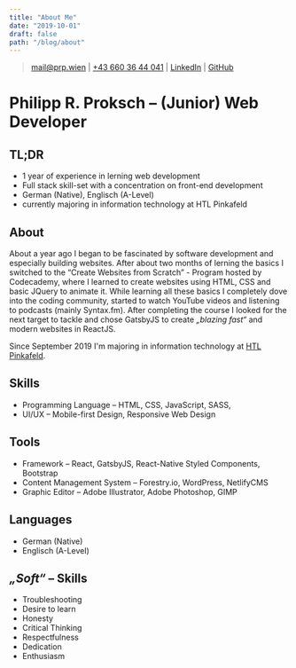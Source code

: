 ```yaml
---
title: "About Me"
date: "2019-10-01"
draft: false
path: "/blog/about"
---
```


> [mail@prp.wien](mailto:mail@prp.wien) |
[+43 660 36 44 041](tel:+436603644041) |
[LinkedIn](https://www.linkedin.com/in/prpwien) |
[GitHub](https://www.github.com/prpwien)

# Philipp R. Proksch &ndash; (Junior) Web Developer

## TL;DR
- 1 year of experience in lerning web development
- Full stack skill-set with a concentration on front-end development
- German (Native), Englisch (A-Level)
- currently majoring in information technology at HTL Pinkafeld

## About 
About a year ago I began to be fascinated by software development and especially building websites. 
After about two months of lerning the basics I switched to the “Create Websites from Scratch” - Program hosted by Codecademy, 
where I learned to create websites using HTML, CSS and basic JQuery to animate it.
While learning all these basics I completely dove into the coding community, started to watch YouTube videos and listening to podcasts (mainly Syntax.fm). 
After completing the course I looked for the next target to tackle and chose GatsbyJS to create *„blazing fast“* and modern websites in ReactJS.

Since September 2019 I'm majoring in information technology at <a href="https://www.htlpinkafeld.at" target="_blank">HTL Pinkafeld</a>.

## Skills
- Programming Language &ndash; HTML, CSS, JavaScript, SASS,
- UI/UX &ndash; Mobile-first Design, Responsive Web Design

## Tools
- Framework &ndash; React, GatsbyJS, React-Native Styled Components, Bootstrap
- Content Management System &ndash; Forestry.io, WordPress, NetlifyCMS
- Graphic Editor &ndash; Adobe Illustrator, Adobe Photoshop, GIMP

## Languages
- German (Native)
- Englisch (A-Level)

## *„Soft“* &ndash; Skills
- Troubleshooting
- Desire to learn
- Honesty
- Critical Thinking
- Respectfulness
- Dedication
- Enthusiasm